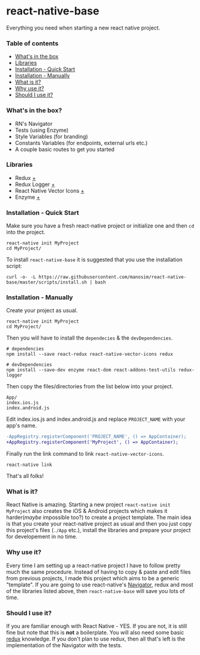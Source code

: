 # react-native-base
Everything you need when starting a new react native project.


### Table of contents

  - [What's in the box](#whats-in-the-box)
  - [Libraries](#libraries)
  - [Installation - Quick Start](#installation---quick-start)
  - [Installation - Manually](#installation---manually)
  - [What is it?](#what-is-it)
  - [Why use it?](#why-use-it)
  - [Should I use it?](#should-i-use-it)


### What's in the box?

  - RN's Navigator
  - Tests (using Enzyme)
  - Style Variables (for branding)
  - Constants Variables (for endpoints, external urls etc.)
  - A couple basic routes to get you started


### Libraries

  - Redux [+](http://redux.js.org/)
  - Redux Logger [+](https://github.com/evgenyrodionov/redux-logger)
  - React Native Vector Icons [+](https://github.com/oblador/react-native-vector-icons)
  - Enzyme [+](http://airbnb.io/enzyme/)


### Installation - Quick Start
Make sure you have a fresh react-native project or initialize one and then `cd` into the project.

    react-native init MyProject
    cd MyProject/

To install `react-native-base` it is suggested that you use the installation script:

    curl -o- -L https://raw.githubusercontent.com/manosim/react-native-base/master/scripts/install.sh | bash


### Installation - Manually

Create your project as usual.

    react-native init MyProject
    cd MyProject/

Then you will have to install the `dependecies` & the `devDependencies`.

    # dependencies
    npm install --save react-redux react-native-vector-icons redux 

    # devDependencies
    npm install --save-dev enzyme react-dom react-addons-test-utils redux-logger
    
Then copy the files/directories from the list below into your project.
 
    App/
    index.ios.js
    index.android.js

Edit index.ios.js and index.android.js and replace `PROJECT_NAME` with your app's name.

```diff
-AppRegistry.registerComponent('PROJECT_NAME', () => AppContainer);
+AppRegistry.registerComponent('MyProject', () => AppContainer);
```
    
Finally run the link command to link `react-native-vector-icons`.

    react-native link
    
That's all folks!


### What is it?

React Native is amazing. Starting a new project `react-native init MyProject` also creates the iOS & Android projects which makes it harder(*maybe* impossible too?) to create a project template. The main idea is that you create your react-native project as usual and then you just copy this project's files (`./App` etc.), install the libraries and prepare your project for developement in no time.


### Why use it?

Every time I am setting up a react-native project I have to follow pretty much the same procedure. Instead of having to copy & paste and edit files from previous projects, I made this project which aims to be a generic "template". If you are going to use react-native's [Navigator](https://facebook.github.io/react-native/docs/navigator.html), redux and most of the libraries listed above, then `react-native-base` will save you lots of time.


### Should I use it?

If you are familiar enough with React Native - YES. If you are not, it is still fine but note that this is **not** a boilerplate. You will also need some basic [redux](http://redux.js.org/) knowledge. If you don't plan to use redux, then all that's left is the implementation of the Navigator with the tests.

